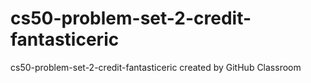 # cs50-problem-set-2-credit-fantasticeric
cs50-problem-set-2-credit-fantasticeric created by GitHub Classroom
